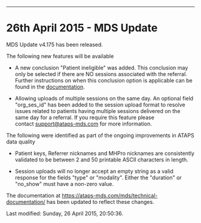 ---
<h1>26th April 2015 - MDS Update</h1>
<p>MDS Update v4.175 has been released.</p>
<p>The following new features will be available</p>
<ul>
<li>A new conclusion "Patient ineligible" was added. This conclusion may only be selected if there are NO sessions associated with the referral. Further instructions on when this conclusion option is applicable can be found in the <a href="../../user-documentation/recording-of-ineligible-patients-at-triage-stage/index.html" target="_top">documentation</a>.</li>
</ul>
<ul>
<li>Allowing uploads of multiple sessions on the same day. An optional field "org_ses_id" has been added to the session upload format to resolve issues related to patients having multiple sessions delivered on the same day for a referral. If you require this feature please contact <a href="mailto:support@ataps-mds.com">support@ataps-mds.com</a> for more information.</li>
</ul>
<p>The following were identified as part of the ongoing improvements in ATAPS data quality</p>
<ul>
<li>Patient keys, Referrer nicknames and MHPro nicknames are consistently validated to be between 2 and 50 printable ASCII characters in length.</li>
</ul>
<ul>
<li>Session uploads will no longer accept an empty string as a valid response for the fields "type" or "modality". Either the "duration" or "no_show" must have a non-zero value.</li>
</ul>
<p>The documentation at <a href="../../technical-documentation/index.html" target="_top">https://ataps-mds.com/mds/technical-documentation/</a> has been updated to reflect these changes.</p>    <div id='last-modified'>
      Last modified: Sunday, 26 April 2015, 20:50:36.   
